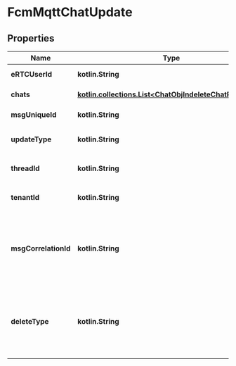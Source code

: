 
# FcmMqttChatUpdate

## Properties
Name | Type | Description | Notes
------------ | ------------- | ------------- | -------------
**eRTCUserId** | **kotlin.String** | User unique Identifier |  [optional]
**chats** | [**kotlin.collections.List&lt;ChatObjIndeleteChatResponse&gt;**](ChatObjIndeleteChatResponse.md) | List of deleted chats |  [optional]
**msgUniqueId** | **kotlin.String** | Chat unique Identifier |  [optional]
**updateType** | **kotlin.String** | Type of update. eg. delete/edit |  [optional]
**threadId** | **kotlin.String** | Thread unique identifier |  [optional]
**tenantId** | **kotlin.String** | Tenant unique identifier |  [optional]
**msgCorrelationId** | **kotlin.String** | Client generated unique identifier used to trace message delivery till receiver. |  [optional]
**deleteType** | **kotlin.String** | in case of delete updateType, it specifies sub-type of delete such as self/everyone |  [optional]



